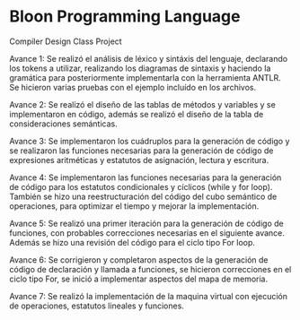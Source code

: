 # Bloon Programming Language

Compiler Design Class Project

Avance 1:
Se realizó el análisis de léxico y sintáxis del lenguaje, declarando los tokens a utilizar, realizando los diagramas de sintaxis y haciendo la gramática para posteriormente implementarla con la herramienta ANTLR. Se hicieron varias pruebas con el ejemplo incluído en los archivos.

Avance 2:
Se realizó el diseño de las tablas de métodos y variables y se implementaron en código, además se realizó el diseño de la tabla de consideraciones semánticas.

Avance 3:
Se implementaron los cuádruplos para la generación de código y se realizaron las funciones necesarias para la generación de código de expresiones aritméticas y estatutos de asignación, lectura y escritura.

Avance 4:
Se implementaron las funciones necesarias para la generación de código para los estatutos condicionales y cíclicos (while y for loop). También se hizo una reestructuración del código del cubo semántico de operaciones, para optimizar el tiempo y mejorar la implementación.

Avance 5:
Se realizó una primer iteración para la generación de código de funciones, con probables correcciones necesarias en el siguiente avance. Además se hizo una revisión del código para el ciclo tipo For loop.

Avance 6:
Se corrigieron y completaron aspectos de la generación de código de declaración y llamada a funciones, se hicieron correcciones en el ciclo tipo For, se inició a implementar aspectos del mapa de memoria.

Avance 7:
Se realizó la implementación de la maquina virtual con ejecución de operaciones, estatutos lineales y funciones.

